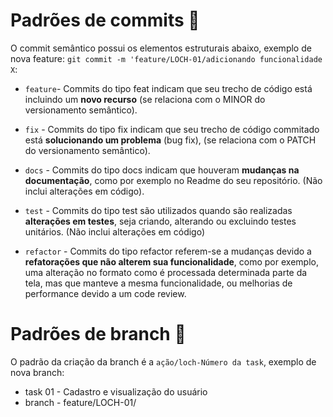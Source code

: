 # Padrões de commits 📜

O commit semântico possui os elementos estruturais abaixo, exemplo de nova feature: 
`git commit -m 'feature/LOCH-01/adicionando funcionalidade X`:

- `feature`- Commits do tipo feat indicam que seu trecho de código está incluindo um **novo recurso** (se relaciona com o MINOR do versionamento semântico).

- `fix` - Commits do tipo fix indicam que seu trecho de código commitado está **solucionando um problema** (bug fix), (se relaciona com o PATCH do versionamento semântico).

- `docs` - Commits do tipo docs indicam que houveram **mudanças na documentação**, como por exemplo no Readme do seu repositório. (Não inclui alterações em código).

- `test` - Commits do tipo test são utilizados quando são realizadas **alterações em testes**, seja criando, alterando ou excluindo testes unitários. (Não inclui alterações em código)

- `refactor` - Commits do tipo refactor referem-se a mudanças devido a **refatorações que não alterem sua funcionalidade**, como por exemplo, uma alteração no formato como é processada determinada parte da tela, mas que manteve a mesma funcionalidade, ou melhorias de performance devido a um code review.

# Padrões de branch 📜

O padrão da criação da branch é a `ação/loch-Número da task`, exemplo de nova branch: 

- task 01 - Cadastro e visualização do usuário
- branch - feature/LOCH-01/
